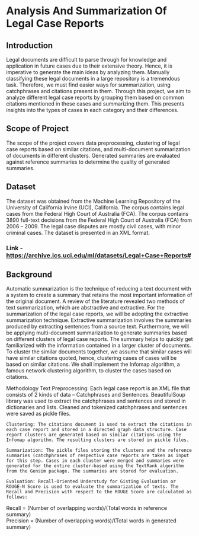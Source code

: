 # Analysis And Summarization Of Legal Case Reports

## Introduction
Legal documents are difficult to parse through for knowledge and application in future cases due to their extensive theory. Hence, it is imperative to generate the main ideas by analyzing them. Manually classifying these legal documents in a large repository is a tremendous task. Therefore, we must find easier ways for summarization, using catchphrases and citations present in them. Through this project, we aim to analyze different legal case reports by grouping them based on common citations mentioned in these cases and summarizing them. This presents insights into the types of cases in each category and their differences.

## Scope of Project 
The scope of the project covers data preprocessing, clustering of legal case reports based on similar citations, and multi-document summarization of documents in different clusters. Generated summaries are evaluated against reference summaries to determine the quality of generated summaries.

## Dataset
The dataset was obtained from the Machine Learning Repository of the University of California Irvine (UCI), California. The corpus contains legal cases from the Federal High Court of Australia (FCA). The corpus contains 3890 full-text decisions from the Federal High Court of Australia (FCA) from 2006 – 2009. The legal case disputes are mostly civil cases, with minor criminal cases. The dataset is presented in an XML format. 
### Link - https://archive.ics.uci.edu/ml/datasets/Legal+Case+Reports#

## Background 
Automatic summarization is the technique of reducing a text document with a system to create a summary that retains the most important information of the original document. A review of the literature revealed two methods of text summarization, which are abstractive and extractive. For the summarization of the legal case reports, we will be adopting the extractive summarization technique. Extractive summarization involves the summaries produced by extracting sentences from a source text. Furthermore, we will be applying multi-document summarization to generate summaries based on different clusters of legal case reports. The summary helps to quickly get familiarized with the information contained in a larger cluster of documents. To cluster the similar documents together, we assume that similar cases will have similar citations quoted, hence, clustering cases of cases will be based on similar citations. We shall implement the Infomap algorithm, a famous network clustering algorithm, to cluster the cases based on citations.

Methodology
	Text Preprocessing: Each legal case report is an XML file that consists of 2 kinds of data – Catchphrases and Sentences. BeautifulSoup library was used to extract the catchphrases and sentences and stored in dictionaries and lists. Cleaned and tokenized catchphrases and sentences were saved as pickle files.

	Clustering: The citations document is used to extract the citations in each case report and stored in a directed graph data structure. Case report clusters are generated based on similar citations using the Infomap algorithm. The resulting clusters are stored in pickle files.

	Summarization: The pickle files storing the clusters and the reference summaries (catchphrases of respective case reports are taken as input for this step. Cases in each cluster were merged and summaries were generated for the entire cluster-based using the TextRank algorithm from the Gensim package. The summaries are stored for evaluation.

	Evaluation: Recall-Oriented Understudy for Gisting Evaluation or ROUGE-N Score is used to evaluate the summarization of texts. The Recall and Precision with respect to the ROUGE Score are calculated as follows:


  Recall = (Number of overlapping words)/(Total words in reference summary)    
  Precision = (Number of overlapping words)/(Total words in generated summary) 

